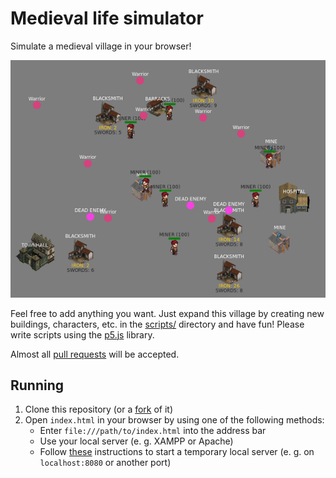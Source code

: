 # Medieval life simulator

Simulate a medieval village in your browser!

[![Screenshot](./screenshot-small.png)](./screenshot.png)

Feel free to add anything you want. Just expand this village by creating new buildings, characters, etc. in the [scripts/](./scripts/) directory and have fun! Please write scripts using the [p5.js](https://p5js.org/reference/) library.

Almost all [pull requests](https://github.com/TomaszWychocki/Medieval-life-simulator/pulls) will be accepted.

## Running

1. Clone this repository (or a [fork](https://github.com/TomaszWychocki/Medieval-life-simulator/fork) of it)
2. Open `index.html` in your browser by using one of the following methods:
    * Enter `file:///path/to/index.html` into the address bar
    * Use your local server (e.&nbsp;g. XAMPP or Apache)
    * Follow [these](https://github.com/processing/p5.js/wiki/Local-server) instructions to start a temporary local server (e.&nbsp;g. on `localhost:8080` or another port)